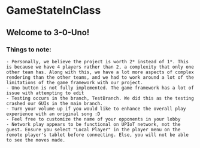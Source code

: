 # GameStateInClass
## Welcome to 3-0-Uno!
### Things to note:
    - Personally, we believe the project is worth 2* instead of 1*. This is because we have 4 players rather than 2, a complexity that only one other team has. Along with this, we have a lot more aspects of complex rendering than the other teams, and we had to work around a lot of the limitations of the game framework with our project.
    - Uno button is not fully implemented. The game framework has a lot of issue with attempting to edit 
    - Testing occurs in the branch, TestBranch. We did this as the testing crashed our GUIs in the main branch.
    - Turn your volume up if you would like to enhance the overall play experience with an original song :D
    - Feel free to customize the name of your opponents in your lobby
    - Network play appears to be functional on UPIoT network, not the guest. Ensure you select "Local Player" in the player menu on the remote player's tablet before connecting. Else, you will not be able to see the moves made.

    
    
    
